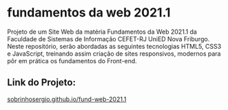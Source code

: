 # fundamentos da web 2021.1
 
Projeto de um Site Web da matéria Fundamentos da Web 2021.1 da Faculdade de Sistemas de Informação CEFET-RJ UniED Nova Friburgo. Neste repositório, serão abordadas as seguintes tecnologias HTML5, CSS3 e JavaScript, treinando assim criação de sites responsivos, modernos para pôr em prática os fundamentos do Front-end. 

## Link do Projeto: 

<a href="https://sobrinhosergio.github.io/fund-web-2021.1/">sobrinhosergio.github.io/fund-web-2021.1</a>



